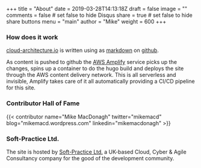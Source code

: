+++
title = "About"
date = 2019-03-28T14:13:18Z
draft = false
image = ""
comments = false # set false to hide Disqus
share = true	# set false to hide share buttons
menu = "main"
author = "Mike"
weight = 600
+++

### How does it work

[cloud-architecture.io](https://cloud-architecture.io) is written using as [markdown](https://en.wikipedia.org/wiki/Markdown) on [github](https://github.com/macmike/cloud-architecture.io).

As content is pushed to github the [AWS Amplify](https://aws.amazon.com/amplify/) service picks up the changes, spins up a container to do the hugo build and deploys the site through the AWS content delivery network. This is all serverless and invisible, Amplify takes care of it all automatically providing a CI/CD pipeline for this site.

### Contributor Hall of Fame

{{< contributor 
   name="Mike MacDonagh"
   twitter="mikemacd" 
   blog="mikemacd.wordpress.com" 
   linkedin="mikemacdonagh" >}}


### Soft-Practice Ltd.

The site is hosted by [Soft-Practice Ltd.](https://soft-practice.com) a UK-based Cloud, Cyber & Agile Consultancy company for the good of the development community.
